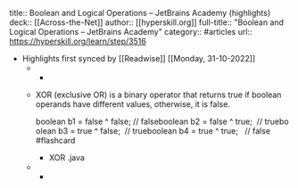 title:: Boolean and Logical Operations – JetBrains Academy (highlights)
deck:: [[Across-the-Net]]
author:: [[hyperskill.org]]
full-title:: "Boolean and Logical Operations – JetBrains Academy"
category:: #articles
url:: https://hyperskill.org/learn/step/3516

- Highlights first synced by [[Readwise]] [[Monday, 31-10-2022]]
	- -
	- XOR (exclusive OR) is a binary operator that returns true if boolean operands have different values, otherwise, it is false.
	  
	  
	  boolean b1 = false ^ false; // falseboolean b2 = false ^ true;  // trueboolean b3 = true ^ false;  // trueboolean b4 = true ^ true;   // false #flashcard
		- XOR .java
	- -